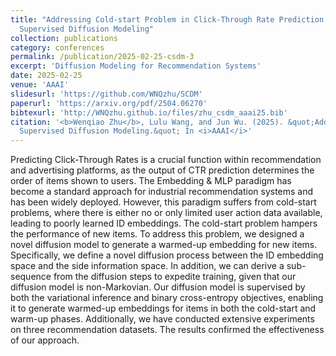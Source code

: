 ```yaml
---
title: "Addressing Cold-start Problem in Click-Through Rate Prediction via 
  Supervised Diffusion Modeling"
collection: publications
category: conferences
permalink: /publication/2025-02-25-csdm-3
excerpt: 'Diffusion Modeling for Recommendation Systems'
date: 2025-02-25
venue: 'AAAI'
slidesurl: 'https://github.com/WNQzhu/SCDM'
paperurl: 'https://arxiv.org/pdf/2504.06270'
bibtexurl: 'http://WNQzhu.github.io/files/zhu_csdm_aaai25.bib'
citation: '<b>Wenqiao Zhu</b>, Lulu Wang, and Jun Wu. (2025). &quot;Addressing Cold-start Problem in Click-Through Rate Prediction via 
  Supervised Diffusion Modeling.&quot; In <i>AAAI</i>'
---
```


Predicting Click-Through Rates is a crucial function within recommendation and advertising platforms, as the output of CTR prediction determines the order of items shown to users. The Embedding & MLP paradigm has become a standard approach for industrial recommendation systems and has been widely deployed. However, this paradigm suffers from cold-start problems, where there is either no or only limited user action data available, leading to poorly learned ID embeddings. The cold-start problem hampers the performance of new items. To address this problem, we designed a novel diffusion model to generate a warmed-up embedding for new items. Specifically, we define a novel diffusion process between the ID embedding space and the side information space. In addition, we can derive a sub-sequence from the diffusion steps to expedite training, given that our diffusion model is non-Markovian. Our diffusion model is supervised by both the variational inference and binary cross-entropy objectives, enabling it to generate warmed-up embeddings for items in both the cold-start and warm-up phases. Additionally, we have conducted extensive experiments on three recommendation datasets. The results confirmed the effectiveness of our approach.
